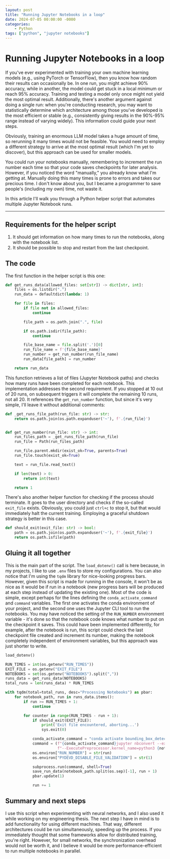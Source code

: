 ```yaml
---
layout: post
title: "Running Jupyter Notebooks in a loop"
date: 2024-07-05 00:00:00 -0000
categories: 
    - Python
tags: ["python", "jupyter notebooks"]
---
```


# Running Jupyter Notebooks in a loop

If you've ever experimented with training your own machine learning models (e.g., using PyTorch or TensorFlow), then you know how random their results can occasionally be. In one run, you might achieve 90% accuracy, while in another, the model could get stuck in a local minimum or reach 95% accuracy. Training and testing a model only once might not yield the most optimal result. Additionally, there's another argument against doing a single run: when you're conducting research, you may want to statistically determine which architecture among those you've developed is the most efficient or stable (e.g., consistently giving results in the 90%-95% range instead of varying widely). This information could guide your next steps.

Obviously, training an enormous LLM model takes a huge amount of time, so rerunning it many times would not be feasible. You would need to employ a different strategy to arrive at the most optimal result (which I'm yet to discover), but this approach can be used for smaller models.

You could run your notebooks manually, remembering to increment the run number each time so that your code saves checkpoints for later analysis. However, if you noticed the word "manually," you already know what I'm getting at. Manually doing this many times is prone to errors and takes our precious time. I don't know about you, but I became a programmer to save people's (including my own) time, not waste it.

In this article I'll walk you through a Python helper script that automates multiple Jupyter Notebook runs.

---

## Requirements for the helper script

1. It should get information on how many times to run the notebooks, along with the notebook list.
2. It should be possible to stop and restart from the last checkpoint.

## The code

The first function in the helper script is this one:

```python
def get_runs_data(allowed_files: set[str]) -> dict[str, int]:
    files = os.listdir(".")
    run_data = defaultdict(lambda: 1)

    for file in files:
        if file not in allowed_files:
            continue

        file_path = os.path.join(".", file)

        if os.path.isdir(file_path):
            continue

        file_base_name = file.split('.')[0]
        run_file_name = f'{file_base_name}'
        run_number = get_run_number(run_file_name)
        run_data[file_path] = run_number

    return run_data
```

This function retrieves a list of files (Jupyter Notebook paths) and checks how many runs have been completed for each notebook. This implementation addresses the second requirement. If you stopped at 10 out of 20 runs, on subsequent triggers it will complete the remaining 10 runs, not all 20. It references the `get_run_number` function, but since it's very simple, I'll leave it without additional comments:

```python
def _get_runs_file_path(run_file: str) -> str:
    return os.path.join(os.path.expanduser('~'), f'.{run_file}')


def get_run_number(run_file: str) -> int:
    run_files_path = _get_runs_file_path(run_file)
    run_file = Path(run_files_path)

    run_file.parent.mkdir(exist_ok=True, parents=True)
    run_file.touch(exist_ok=True)

    text = run_file.read_text()

    if len(text) > 0:
        return int(text)

    return 1
```

There's also another helper function for checking if the process should terminate. It goes to the user directory and checks if the so-called `exit_file` exists. Obviously, you could just `ctrl+c` to stop it, but that would immediately halt the current training. Employing a graceful shutdown strategy is better in this case.

```python
def should_exit(exit_file: str) -> bool:
    path = os.path.join(os.path.expanduser('~'), f'.{exit_file}')
    return os.path.isfile(path)
```

## Gluing it all together

This is the main part of the script. The `load_dotenv()` call is here because, in my projects, I like to use `.env` files to store my configurations. You can also notice that I'm using the `tqdm` library for nice-looking progress bars. However, given this script is made for running in the console, it won't be as nice as it would be if run in a notebook (new progress bars will be produced at each step instead of updating the existing one). Most of the code is simple, except perhaps for the lines defining the `conda_activate_command` and `command` variables. The first one activates the conda environment of your project, and the second one uses the Jupyter CLI tool to run the notebooks. You may have noticed the setting of the `RUN_NUMBER` environment variable - it's done so that the notebook code knows what number to put on the checkpoint it saves. This could have been implemented differently, for example, after the notebook is run, this script could check the last checkpoint file created and increment its number, making the notebook completely independent of environment variables, but this approach was just shorter to write.

```python
load_dotenv()

RUN_TIMES = int(os.getenv("RUN_TIMES"))
EXIT_FILE = os.getenv("EXIT_FILE")
NOTEBOOKS = set(os.getenv("NOTEBOOKS").split(","))
runs_data = get_runs_data(NOTEBOOKS)
total_runs = len(runs_data) * RUN_TIMES

with tqdm(total=total_runs, desc="Processing Notebooks") as pbar:
    for notebook_path, run in runs_data.items():
        if run >= RUN_TIMES + 1:
            continue

        for counter in range(RUN_TIMES - run + 1):
            if should_exit(EXIT_FILE):
                print('Exit file encountered, aborting...')
                sys.exit(0)

            conda_activate_command = "conda activate bounding_box_detection_ham10000_torch && "
            command = (f"{conda_activate_command}jupyter nbconvert --execute --to notebook --inplace "
                       f"--ExecutePreprocessor.kernel_name=python3 {notebook_path}")
            os.environ["RUN_NUMBER"] = str(run)
            os.environ["PYDEVD_DISABLE_FILE_VALIDATION"] = str(1)

            subprocess.run(command, shell=True)
            save_run_data(notebook_path.split(os.sep)[-1], run + 1)
            pbar.update(1)

            run += 1
```

## Summary and next steps

I use this script when experimenting with neural networks, and I also used it while working on my engineering thesis. The next step I have in mind is to add functionality for using different machines. That way, different architectures could be run simultaneously, speeding up the process. If you immediately thought that some frameworks allow for distributed training, you're right. However, for small networks, the synchronization overhead would not be worth it, and I believe it would be more performance-efficient to run multiple notebooks in parallel.
